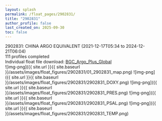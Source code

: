 ```yaml
---
layout: splash
permalink: /float_pages/2902831/
title: "2902831"
author_profile: false
last_created_on: 2025-09-30
toc: false
---
```

 
2902831: CHINA ARGO EQUIVALENT (2021-12-17T05:34 to 2024-12-21T06:04)\
111 profiles completed\
Individual float file download: [BGC_Argo_Plus_Global](https://ftp.soest.hawaii.edu/bgc_argo_plus/Individual_Floats/outliers_removed/2902831_Sprof_processed.nc)\
![img-png]({{ site.url }}{{ site.baseurl }}/assets/images/float_figures/2902831/01_2902831_map.png)
![img-png]({{ site.url }}{{ site.baseurl }}/assets/images/float_figures/2902831/2902831_DOXY.png)
![img-png]({{ site.url }}{{ site.baseurl }}/assets/images/float_figures/2902831/2902831_PRES.png)
![img-png]({{ site.url }}{{ site.baseurl }}/assets/images/float_figures/2902831/2902831_PSAL.png)
![img-png]({{ site.url }}{{ site.baseurl }}/assets/images/float_figures/2902831/2902831_TEMP.png)
